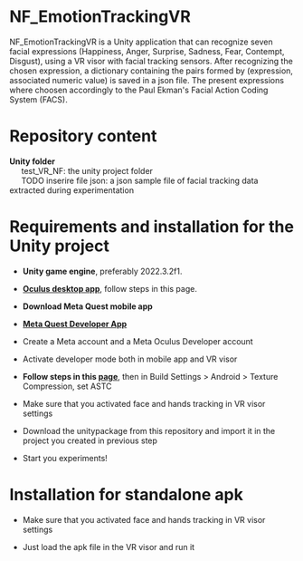 <h1>NF_EmotionTrackingVR</h1>

NF_EmotionTrackingVR is a Unity application that can recognize seven facial expressions (Happiness, Anger, Surprise, Sadness, Fear, Contempt, Disgust), using a VR visor with facial tracking sensors. After recognizing the chosen expression, a dictionary containing the pairs formed by (expression, associated numeric value) is saved in a json file. The present expressions where choosen accordingly to the Paul Ekman's Facial Action Coding System (FACS).

<h1>Repository content</h1>
<b>Unity folder</b></br>
&ensp;&ensp;&ensp;test_VR_NF: the unity project folder</br>
&ensp;&ensp;&ensp;TODO inserire file json: a json sample file of facial tracking data extracted during experimentation</br>

<h1>Requirements and installation for the Unity project</h1>

* <b>Unity game engine</b>, preferably 2022.3.2f1.</br>

* <a href="https://www.meta.com/en-gb/help/quest/articles/headsets-and-accessories/oculus-rift-s/install-app-for-link/"><b>Oculus desktop app</b></a>, follow steps in this page.</br>

* <b>Download Meta Quest mobile app</b></br>

* <a href="https://developer.oculus.com/downloads/package/oculus-developer-hub-win"><b>Meta Quest Developer App</b></a></br>

* Create a Meta account and a Meta Oculus Developer account</br>

* Activate developer mode both in mobile app and VR visor</br>

* <b>Follow steps in this <a href="https://developer.oculus.com/documentation/unity/unity-tutorial-hello-vr/">page</a></b>, then in Build Settings > Android > Texture Compression, set ASTC</br>

* Make sure that you activated face and hands tracking in VR visor settings

* Download the unitypackage from this repository and import it in the project you created in previous step

* Start you experiments!


<h1>Installation for standalone apk</h1>

* Make sure that you activated face and hands tracking in VR visor settings

* Just load the apk file in the VR visor and run it









